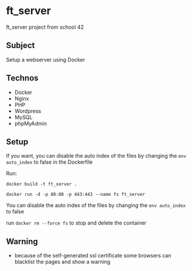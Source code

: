 # ft_server
ft_server project from school 42

## Subject
Setup a webserver using Docker

## Technos
* Docker
* Nginx
* PHP
* Wordpress
* MySQL
* phpMyAdmin

## Setup

If you want, you can disable the auto index of the files by changing the ```env auto_index``` to false in the Dockerfile

Run:

```docker build -t ft_server .```

```docker run -d -p 80:80 -p 443:443 --name fs ft_server```

You can disable the auto index of the files by changing the ```env auto_index``` to false

run ```docker rm --force fs``` to stop and delete the container

## Warning
* because of the self-generated ssl certificate some browsers can blacklist the pages and show a warning
